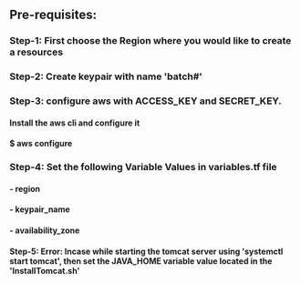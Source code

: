 ## Pre-requisites:

### Step-1: First choose the Region where you would like to create a resources

### Step-2: Create keypair with name 'batch#'

### Step-3: configure aws with ACCESS_KEY and SECRET_KEY.
#### Install the aws cli and configure it
#### $ aws configure

### Step-4: Set the following Variable Values in variables.tf file
####  - region
####  - keypair_name
####  - availability_zone

#### Step-5:  Error: Incase while starting the tomcat server using 'systemctl start tomcat', then set the JAVA_HOME variable value located in the 'InstallTomcat.sh'
